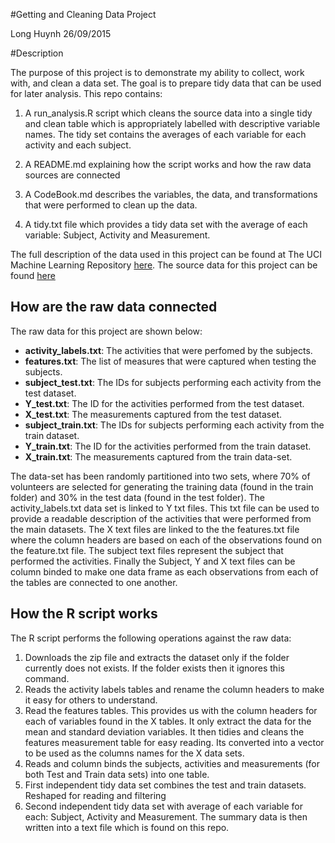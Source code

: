 #Getting and Cleaning Data Project

Long Huynh 
26/09/2015

#Description

The purpose of this project is to demonstrate my ability to collect, work with, and clean a data set. The goal is to prepare tidy data that can be used for later analysis. This repo contains:

1) A run_analysis.R script which cleans the source data into a single tidy and clean table which is appropriately labelled with descriptive variable names. The tidy set contains the averages of each variable for each activity and each subject.

2) A README.md explaining how the script works and how the raw data sources are connected

3) A CodeBook.md describes the variables, the data, and transformations that were performed to clean up the data. 

4) A tidy.txt file which provides a tidy data set with the average of each variable: Subject, Activity and Measurement.

The full description of the data used in this project can be found at The UCI Machine Learning Repository [here][2]. The source data for this project can be found [here][1]

## How are the raw data connected

The raw data for this project are shown below:

 * **activity_labels.txt**: The activities that were perfomed by the subjects.
 * **features.txt**: The list of measures that were captured when testing the subjects.
 * **subject_test.txt**: The IDs for subjects performing each activity from the test dataset.
 * **Y_test.txt**: The ID for the activities performed from the test dataset.
 * **X_test.txt**: The measurements captured from the test dataset.
 * **subject_train.txt**: The IDs for subjects performing each activity from the train dataset.
 * **Y_train.txt**: The ID for the activities performed from the train dataset.
 * **X_train.txt**: The measurements captured from the train data-set.

The data-set has been randomly partitioned into two sets, where 70% of volunteers are selected for generating the training data (found in the train folder) and 30% in the test data (found in the test folder). 
The activity_labels.txt data set is linked to Y txt files. This txt file can be used to provide a readable description of the activities that were performed from the main datasets. The X text files are linked to the the features.txt file where the column headers are based on each of the observations found on the feature.txt file. The subject text files represent the subject that performed the activities. Finally the Subject, Y and X text files can be column binded to make one data frame as each observations from each of the tables are connected to one another.

## How the R script works
The R script performs the following operations against the raw data:

 1. Downloads the zip file and extracts the dataset only if the folder currently does not exists. If the folder exists then it ignores this command.
 2. Reads the activity labels tables and rename the column headers to make it easy for others to understand.
 3. Read the features tables. This provides us with the column headers for each of variables found in the X tables. It only extract the data for the mean and standard deviation variables. It then tidies and cleans the features measurement table for easy reading. Its converted into a vector to be used as the columns names for the X data sets.
 4. Reads and column binds the subjects, activities and measurements (for both Test and Train data sets) into one table.
 5. First independent tidy data set combines the test and train datasets. Reshaped for reading and filtering
 6. Second independent tidy data set with average of each variable for each: Subject, Activity and Measurement. The summary data is then written into a text file which is found on this repo.


[1]: https://d396qusza40orc.cloudfront.net/getdata%2Fprojectfiles%2FUCI%20HAR%20Dataset.zip 
[2]:http://archive.ics.uci.edu/ml/datasets/Human+Activity+Recognition+Using+Smartphones